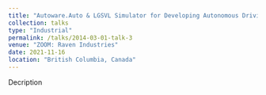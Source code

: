 ```yaml
---
title: "Autoware.Auto & LGSVL Simulator for Developing Autonomous Driving Platforms"
collection: talks
type: "Industrial"
permalink: /talks/2014-03-01-talk-3
venue: "ZOOM: Raven Industries"
date: 2021-11-16
location: "British Columbia, Canada"
---
```


Decription
